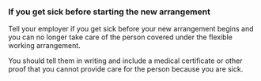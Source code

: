 ###  **If you get sick before starting the new arrangement**

Tell your employer if you get sick before your new arrangement begins and you
can no longer take care of the person covered under the flexible working
arrangement.

You should tell them in writing and include a medical certificate or other
proof that you cannot provide care for the person because you are sick.
